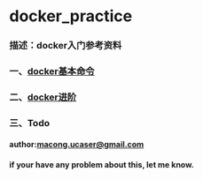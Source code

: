 # docker_practice  
### 描述：docker入门参考资料  

### 一、[docker基本命令](https://github.com/dddfgkl/docker_practice/blob/master/first_page.md)  
### 二、[docker进阶](https://github.com/dddfgkl/docker_practice/blob/master/second_page.md)
### 三、Todo


#### author:macong.ucaser@gmail.com  
#### if your have any problem about this, let me know.